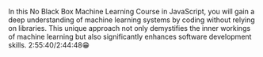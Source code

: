 In this No Black Box Machine Learning Course in JavaScript, you will gain a deep understanding of machine learning systems by coding without relying on libraries. This unique approach not only demystifies the inner workings of machine learning but also significantly enhances software development skills.
2:55:40/2:44:48😁
